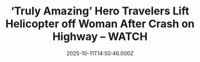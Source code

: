 ---
title: "‘Truly Amazing’ Hero Travelers Lift Helicopter off Woman After Crash on Highway – WATCH"
date: 2025-10-11T14:50:46.000Z
category: Human Kindness
externalLink: "https://www.goodnewsnetwork.org/truly-amazing-hero-travelers-lift-helicopter-off-woman-after-crash-on-highway-watch/"
image: ""
excerpt: "The red helicopter was dropping steadily into a collision course with Highway 50, an 8-lane interstate dotted with commuters and travelers near Sacramento, California’s capitol city. Fortunately, when the REACH Air Medical Services chopper with three passengers did crash, there were drivers down below who would quickly transform into heroes. A dramatic video soon blanketed […] The post ‘Truly Amazing’…"
---